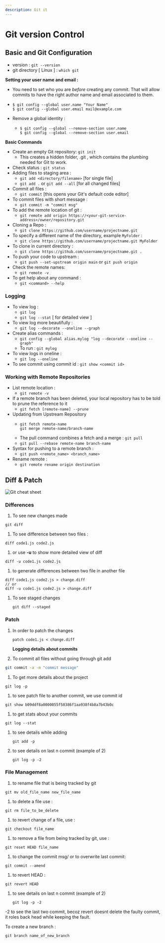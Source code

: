 ```yaml
---
description: Git it
---
```


# Git version Control

## Basic and Git Configuration

* version : `git --version`
* git directory \[ Linux \] : `which git` 

**Setting your user name and email :**

* You need to set who you are _before_ creating any commit. That will allow commits to have the right author name and email associated to them.
* ```text
  $ git config --global user.name "Your Name"
  $ git config --global user.email mail@example.com
  ```
* Remove a global identity :
  * ```text
    $ git config --global --remove-section user.name
    $ git config --global --remove-section user.email
    ```

**Basic Commands**

* Create an empty Git repository: `git init`
  * This creates a hidden folder, .git , which contains the plumbing needed for Git to work.
* Check status : `git status`
* Adding files to staging area : 
  * `git add <directory/filename>` \[for single file\]
  * `git add .`  or `git add --all` \[for all changed files\]
* Commit all files : 
  * `git commit` \[this opens your Git's default code editor\]
* To commit files with short message : 
  * `git commit -m "commit msg"`
* To add the remote location of git : 
  * `git remote add origin https://<your-git-service-address>/owner/repository.git`
* Cloning a Repo : 
  * `git clone https://github.com/username/projectname.git`
* To specify a different name of the directory, example `MyFolder` :
  * `git clone https://github.com/username/projectname.git MyFolder`
* To clone in current directory : 
  * `git clone https://github.com/username/projectname.git .`
* To push your code to upstream :
  * `git push --set-upstream origin main` or `git push origin`
* Check the remote names: 
  * `git remote -v`
* To get help about any command : 
  * `git <command> --help`

### Logging

* To view log  :
  * `git log`
  * `git log --stat`  \[ for detailed view \]
* To view log more beautifully :
  * `git log --decorate --oneline --graph`
* Create alias commands : 
  * `git config --global alias.mylog "log --decorate --oneline --graph"`
  * To run  :  `git mylog`
* To view logs in oneline :
  * `git log --oneline`
* To see commit using commit id : `git show <commit id>`

### Working with Remote Repositories

* List remote location :
  * `git remote -v`
* If a remote branch has been deleted, your local repository has to be told to prune the reference to it
  * `git fetch [remote-name] --prune`
* Updating from Upstream Repository
  * ```text
    git fetch remote-name
    git merge remote-name/branch-name
    ```
  * The pull command combines a fetch and a merge : `git pull`
  * `git pull --rebase remote-name branch-name`
* Syntax for pushing to a remote branch :
  * `git push <remote_name> <branch_name>`
* Rename remote :
  * `git remote rename origin destination`

## Diff & Patch

![Git cheat sheet](../.gitbook/assets/git-cheat-sheet.png)

### Differences

1. To see new changes made

```text
git diff
```

1. To see difference between two files :

```text
diff code1.js code2.js
```

1. or use **-u** to show more detailed view of diff

```text
diff -u code1.js code2.js
```

1. to generate differences between two file in another file

```text
diff code1.js code2.js > change.diff
// or
diff -u code1.js code2.js > change.diff
```

1. To see staged changes

   ```text
   git diff --staged
   ```

### Patch

1. In order to patch the changes

   ```text
   patch code1.js < change.diff
   ```

   **Logging details about commits**

2. To commit all files without going through git add

```bash
git commit -a -m "commit message"
```

1. To get more details about the project 

```text
git log -p
```

1. to see patch file to another commit, we use commit id

```text
git show b09ddf8a0000055f50386f1aa938f4b8a7b43b0c
```

1. to get stats about your commits

```text
git log --stat
```

1. to see details while adding

   ```text
   git add -p
   ```

2. to see details on last n commit \(example of 2\)

   ```text
   git log -p -2
   ```

### File Management

1. to rename file that is being tracked by git

```text
git mv old_file_name new_file_name
```

1. to delete a file use : 

```text
git rm file_to_be_delete
```

1. to revert change of a file, use : 

```text
git checkout file_name
```

1. to remove a file from being tracked by git, use : 

```text
git reset HEAD file_name
```

1. to change the commit msg/ or to overwrite last commit:

```text
git commit --amend
```

1. to revert HEAD :

```text
git revert HEAD
```

1. to see details on last n commit \(example of 2\)

   ```text
   git log -p -2
   ```

-2 to see the last two commit, becoz revert doesnt delete the faulty commit, it roles back head while keeping the fault.

To create a new branch :

```text
git branch name_of_new_branch
```

